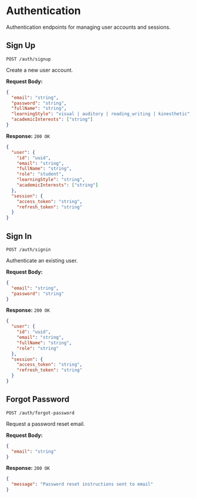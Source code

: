 # Authentication

Authentication endpoints for managing user accounts and sessions.

## Sign Up
```http
POST /auth/signup
```

Create a new user account.

**Request Body:**
```json
{
  "email": "string",
  "password": "string",
  "fullName": "string",
  "learningStyle": "visual | auditory | reading_writing | kinesthetic",
  "academicInterests": ["string"]
}
```

**Response:** `200 OK`
```json
{
  "user": {
    "id": "uuid",
    "email": "string",
    "fullName": "string",
    "role": "student",
    "learningStyle": "string",
    "academicInterests": ["string"]
  },
  "session": {
    "access_token": "string",
    "refresh_token": "string"
  }
}
```

## Sign In
```http
POST /auth/signin
```

Authenticate an existing user.

**Request Body:**
```json
{
  "email": "string",
  "password": "string"
}
```

**Response:** `200 OK`
```json
{
  "user": {
    "id": "uuid",
    "email": "string",
    "fullName": "string",
    "role": "string"
  },
  "session": {
    "access_token": "string",
    "refresh_token": "string"
  }
}
```

## Forgot Password
```http
POST /auth/forgot-password
```

Request a password reset email.

**Request Body:**
```json
{
  "email": "string"
}
```

**Response:** `200 OK`
```json
{
  "message": "Password reset instructions sent to email"
}
``` 